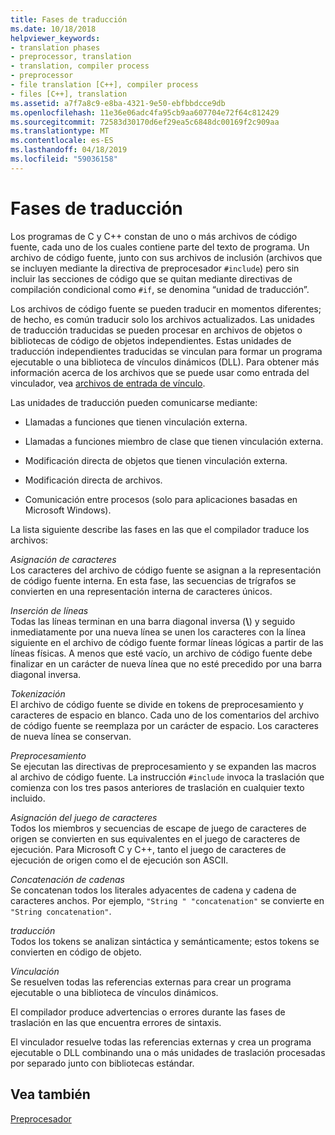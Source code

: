```yaml
---
title: Fases de traducción
ms.date: 10/18/2018
helpviewer_keywords:
- translation phases
- preprocessor, translation
- translation, compiler process
- preprocessor
- file translation [C++], compiler process
- files [C++], translation
ms.assetid: a7f7a8c9-e8ba-4321-9e50-ebfbbdcce9db
ms.openlocfilehash: 11e36e06adc4fa95cb9aa607704e72f64c812429
ms.sourcegitcommit: 72583d30170d6ef29ea5c6848dc00169f2c909aa
ms.translationtype: MT
ms.contentlocale: es-ES
ms.lasthandoff: 04/18/2019
ms.locfileid: "59036158"
---
```

# <a name="phases-of-translation"></a>Fases de traducción

Los programas de C y C++ constan de uno o más archivos de código fuente, cada uno de los cuales contiene parte del texto de programa. Un archivo de código fuente, junto con sus archivos de inclusión (archivos que se incluyen mediante la directiva de preprocesador `#include`) pero sin incluir las secciones de código que se quitan mediante directivas de compilación condicional como `#if`, se denomina “unidad de traducción”.

Los archivos de código fuente se pueden traducir en momentos diferentes; de hecho, es común traducir solo los archivos actualizados. Las unidades de traducción traducidas se pueden procesar en archivos de objetos o bibliotecas de código de objetos independientes. Estas unidades de traducción independientes traducidas se vinculan para formar un programa ejecutable o una biblioteca de vínculos dinámicos (DLL).  Para obtener más información acerca de los archivos que se puede usar como entrada del vinculador, vea [archivos de entrada de vínculo](../build/reference/link-input-files.md).

Las unidades de traducción pueden comunicarse mediante:

- Llamadas a funciones que tienen vinculación externa.

- Llamadas a funciones miembro de clase que tienen vinculación externa.

- Modificación directa de objetos que tienen vinculación externa.

- Modificación directa de archivos.

- Comunicación entre procesos (solo para aplicaciones basadas en Microsoft Windows).

La lista siguiente describe las fases en las que el compilador traduce los archivos:

*Asignación de caracteres*<br/>
Los caracteres del archivo de código fuente se asignan a la representación de código fuente interna. En esta fase, las secuencias de trígrafos se convierten en una representación interna de caracteres únicos.

*Inserción de líneas*<br/>
Todas las líneas terminan en una barra diagonal inversa (**\\**) y seguido inmediatamente por una nueva línea se unen los caracteres con la línea siguiente en el archivo de código fuente formar líneas lógicas a partir de las líneas físicas. A menos que esté vacío, un archivo de código fuente debe finalizar en un carácter de nueva línea que no esté precedido por una barra diagonal inversa.

*Tokenización*<br/>
El archivo de código fuente se divide en tokens de preprocesamiento y caracteres de espacio en blanco. Cada uno de los comentarios del archivo de código fuente se reemplaza por un carácter de espacio. Los caracteres de nueva línea se conservan.

*Preprocesamiento*<br/>
Se ejecutan las directivas de preprocesamiento y se expanden las macros al archivo de código fuente. La instrucción `#include` invoca la traslación que comienza con los tres pasos anteriores de traslación en cualquier texto incluido.

*Asignación del juego de caracteres*<br/>
Todos los miembros y secuencias de escape de juego de caracteres de origen se convierten en sus equivalentes en el juego de caracteres de ejecución. Para Microsoft C y C++, tanto el juego de caracteres de ejecución de origen como el de ejecución son ASCII.

*Concatenación de cadenas*<br/>
Se concatenan todos los literales adyacentes de cadena y cadena de caracteres anchos. Por ejemplo, `"String " "concatenation"` se convierte en `"String concatenation"`.

*traducción*<br/>
Todos los tokens se analizan sintáctica y semánticamente; estos tokens se convierten en código de objeto.

*Vinculación*<br/>
Se resuelven todas las referencias externas para crear un programa ejecutable o una biblioteca de vínculos dinámicos.

El compilador produce advertencias o errores durante las fases de traslación en las que encuentra errores de sintaxis.

El vinculador resuelve todas las referencias externas y crea un programa ejecutable o DLL combinando una o más unidades de traslación procesadas por separado junto con bibliotecas estándar.

## <a name="see-also"></a>Vea también

[Preprocesador](../preprocessor/preprocessor.md)